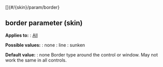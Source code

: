 []{#/{skin}/param/border}
  ## border parameter (skin)
  **Applies to:**
  :   [All](ref/%7Bskin%7D/control)
  <!-- -->
  **Possible values:**
  :   none
  :   line
  :   sunken
  <!-- -->
  **Default value:**
  :   none
  Border type around the control or window. May not work the same in all
  controls.